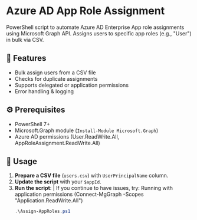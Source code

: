# Azure AD App Role Assignment

PowerShell script to automate Azure AD Enterprise App role assignments using Microsoft Graph API. Assigns users to specific app roles (e.g., "User") in bulk via CSV.

## 📌 Features
- Bulk assign users from a CSV file
- Checks for duplicate assignments
- Supports delegated or application permissions
- Error handling & logging

## ⚙️ Prerequisites
- PowerShell 7+
- Microsoft.Graph module (`Install-Module Microsoft.Graph`)
- Azure AD permissions (User.ReadWrite.All, AppRoleAssignment.ReadWrite.All)

## 🚀 Usage
1. **Prepare a CSV file** (`users.csv`) with `UserPrincipalName` column.
2. **Update the script** with your `$appId`.
3. **Run the script**: | If you continue to have issues, try: Running with application permissions (Connect-MgGraph -Scopes "Application.ReadWrite.All")
   ```powershell
   .\Assign-AppRoles.ps1